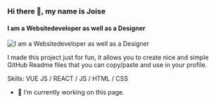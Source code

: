 ### Hi there 👋, my name is Joise
#### I am a Websitedeveloper as well as a Designer
![I am a Websitedeveloper as well as a Designer](https://arturssmirnovs.github.io/github-profile-readme-generator/images/banner.png)

I made this project just for fun, it allows you to create nice and simple GitHub Readme files that you can copy/paste and use in your profile.

Skills: VUE JS / REACT / JS / HTML / CSS

- 🔭 I’m currently working on this page. 




